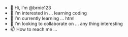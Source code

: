 - 👋 Hi, I’m @brnie123
- 👀 I’m interested in ... learning coding 
- 🌱 I’m currently learning ... html
- 💞️ I’m looking to collaborate on ... any thing interesting 
- 📫 How to reach me ...

<!---
brnie123/brnie123 is a ✨ special ✨ repository because its `README.md` (this file) appears on your GitHub profile.
You can click the Preview link to take a look at your changes.
--->
